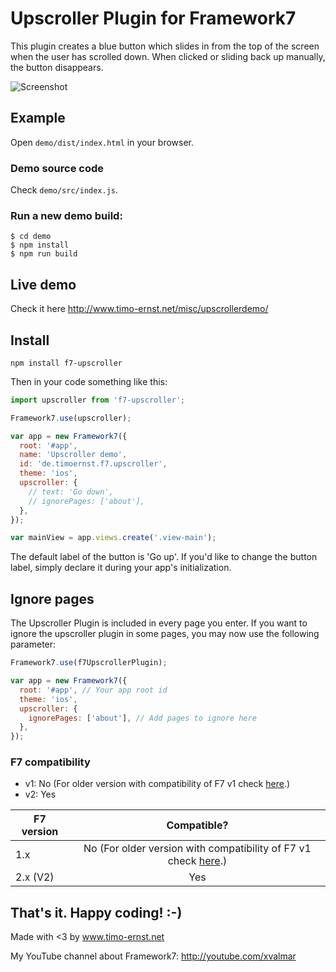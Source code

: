 # Upscroller Plugin for Framework7

This plugin creates a blue button which slides in from the top of the screen when the user has scrolled down. When clicked or sliding back up manually, the button disappears.

![Screenshot](https://raw.githubusercontent.com/valnub/Framework7-Upscroller-Plugin/master/demo.gif)

## Example
Open `demo/dist/index.html` in your browser.

### Demo source code
Check `demo/src/index.js`.

### Run a new demo build:

```shell
$ cd demo
$ npm install
$ npm run build
```

## Live demo
Check it here http://www.timo-ernst.net/misc/upscrollerdemo/

## Install

```
npm install f7-upscroller
```

Then in your code something like this:

```javascript
import upscroller from 'f7-upscroller';

Framework7.use(upscroller);

var app = new Framework7({
  root: '#app',
  name: 'Upscroller demo',
  id: 'de.timoernst.f7.upscroller',
  theme: 'ios',
  upscroller: {
    // text: 'Go down',
    // ignorePages: ['about'],
  },
});

var mainView = app.views.create('.view-main');
```

The default label of the button is 'Go up'. If you'd like to change the button label, simply declare it during your app's initialization.

## Ignore pages

The Upscroller Plugin is included in every page you enter. If you want to ignore the upscroller plugin in some pages, you may now use the following parameter:

```javascript
Framework7.use(f7UpscrollerPlugin);

var app = new Framework7({
  root: '#app', // Your app root id
  theme: 'ios',
  upscroller: {
    ignorePages: ['about'], // Add pages to ignore here
  },
});
```

### F7 compatibility
- v1: No (For older version with compatibility of F7 v1 check [here](https://github.com/valnub/Framework7-Upscroller-Plugin/releases/tag/1.0).)
- v2: Yes

| F7 version    | Compatible?   |
| ------------- |:-------------:|
| 1.x           | No (For older version with compatibility of F7 v1 check [here](https://github.com/valnub/Framework7-Upscroller-Plugin/releases/tag/1.0).) |
| 2.x (V2)      | Yes      |


## That's it. Happy coding! :-)

Made with <3 by www.timo-ernst.net

My YouTube channel about Framework7: http://youtube.com/xvalmar
